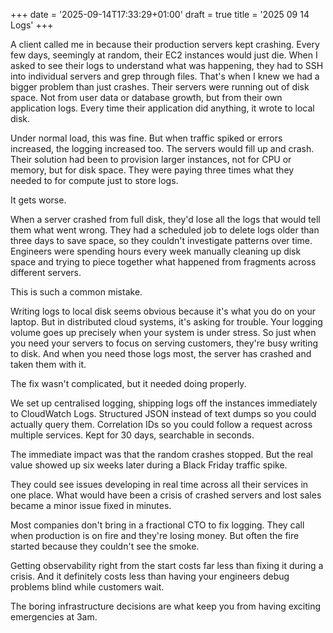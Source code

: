 +++
date = '2025-09-14T17:33:29+01:00'
draft = true
title = '2025 09 14 Logs'
+++

A client called me in because their production servers kept crashing. Every few days, seemingly at random, their EC2 instances would just die. When I asked to see their logs to understand what was happening, they had to SSH into individual servers and grep through files. 
That's when I knew we had a bigger problem than just crashes. Their servers were running out of disk space. Not from user data or database growth, but from their own application logs. Every time their application did anything, it wrote to local disk. 

Under normal load, this was fine. But when traffic spiked or errors increased, the logging increased too. The servers would fill up and crash. Their solution had been to provision larger instances, not for CPU or memory, but for disk space. They were paying three times what they needed to for compute just to store logs.

It gets worse. 

When a server crashed from full disk, they'd lose all the logs that would tell them what went wrong. They had a scheduled job to delete logs older than three days to save space, so they couldn't investigate patterns over time. Engineers were spending hours every week manually cleaning up disk space and trying to piece together what happened from fragments across different servers.

This is such a common mistake. 

Writing logs to local disk seems obvious because it's what you do on your laptop. But in distributed cloud systems, it's asking for trouble. Your logging volume goes up precisely when your system is under stress. So just when you need your servers to focus on serving customers, they're busy writing to disk. And when you need those logs most, the server has crashed and taken them with it.

The fix wasn't complicated, but it needed doing properly. 

We set up centralised logging, shipping logs off the instances immediately to CloudWatch Logs. Structured JSON instead of text dumps so you could actually query them. Correlation IDs so you could follow a request across multiple services. 
Kept for 30 days, searchable in seconds.

The immediate impact was that the random crashes stopped. But the real value showed up six weeks later during a Black Friday traffic spike. 

They could see issues developing in real time across all their services in one place. What would have been a crisis of crashed servers and lost sales became a minor issue fixed in minutes.

Most companies don't bring in a fractional CTO to fix logging. They call when production is on fire and they're losing money. But often the fire started because they couldn't see the smoke. 

Getting observability right from the start costs far less than fixing it during a crisis. And it definitely costs less than having your engineers debug problems blind while customers wait. 

The boring infrastructure decisions are what keep you from having exciting emergencies at 3am.
